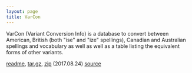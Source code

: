 ```yaml
---
layout: page
title: VarCon
---
```


VarCon (Variant Conversion Info) is a database to convert between
American, British (both "ise" and "ize" spellings), Canadian and
Australian spellings and vocabulary as well as well as a table listing
the equivalent forms of other variants.

<a href="/varcon-readme">readme</a>,
<a href="http://downloads.sourceforge.net/wordlist/varcon-2017.08.24.tar.gz">tar.gz</a>,
<a href="http://downloads.sourceforge.net/wordlist/varcon-2017.08.24.zip">zip</a>
(2017.08.24)
[source](http://github.com/en-wl/wordlist)        

